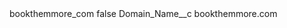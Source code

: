 <?xml version="1.0" encoding="UTF-8"?>
<CustomMetadata xmlns="http://soap.sforce.com/2006/04/metadata" xmlns:xsi="http://www.w3.org/2001/XMLSchema-instance" xmlns:xsd="http://www.w3.org/2001/XMLSchema">
    <label>bookthemmore_com</label>
    <protected>false</protected>
    <values>
        <field>Domain_Name__c</field>
        <value xsi:type="xsd:string">bookthemmore.com</value>
    </values>
</CustomMetadata>
